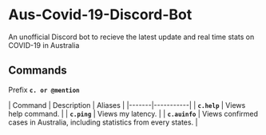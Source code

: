 # Aus-Covid-19-Discord-Bot
An unofficial Discord bot to recieve the latest update and real time stats on COVID-19 in Australia

## Commands
Prefix **`c. or @mention`**

| Command | Description | Aliases |
|-------|-----------|
| **`c.help`** | Views help command. | 
| **`c.ping`** | Views my latency. | 
| **`c.auinfo`** | Views confirmed cases in Australia, including statistics from every states. |
